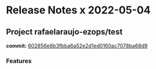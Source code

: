 # Release Notes x 2022-05-04
## Project rafaelaraujo-ezops/test
**commit:** [602856e8b3fbba6a52e2d1ed0160ac7078ba68d9](https://github.com/rafaelaraujo-ezops/test/commit/602856e8b3fbba6a52e2d1ed0160ac7078ba68d9)
### Features
